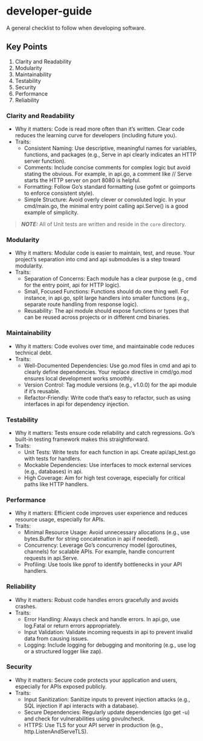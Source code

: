 # developer-guide
A general checklist to follow when developing software.

## Key Points

1. Clarity and Readability
2. Modularity
3. Maintainability
4. Testability
5. Security
6. Performance
7. Reliability

### Clarity and Readability

- Why it matters: Code is read more often than it’s written. Clear code reduces the learning curve for developers (including future you).
- Traits:
  - Consistent Naming: Use descriptive, meaningful names for variables, functions, and packages (e.g., Serve in api clearly indicates an HTTP server function).
  - Comments: Include concise comments for complex logic but avoid stating the obvious. For example, in api.go, a comment like // Serve starts the HTTP server on port 8080 is helpful.
  - Formatting: Follow Go’s standard formatting (use gofmt or goimports to enforce consistent style).
  - Simple Structure: Avoid overly clever or convoluted logic. In your cmd/main.go, the minimal entry point calling api.Serve() is a good example of simplicity.

> **_NOTE:_** All of Unit tests are written and reside in the `core` directory.

### Modularity
- Why it matters: Modular code is easier to maintain, test, and reuse. Your project’s separation into cmd and api submodules is a step toward modularity.
- Traits:
  - Separation of Concerns: Each module has a clear purpose (e.g., cmd for the entry point, api for HTTP logic).
  - Small, Focused Functions: Functions should do one thing well. For instance, in api.go, split large handlers into smaller functions (e.g., separate route handling from response logic).
  - Reusability: The api module should expose functions or types that can be reused across projects or in different cmd binaries.

### Maintainability
- Why it matters: Code evolves over time, and maintainable code reduces technical debt.
- Traits:
  - Well-Documented Dependencies: Use go.mod files in cmd and api to clearly define dependencies. Your replace directive in cmd/go.mod ensures local development works smoothly.
  - Version Control: Tag module versions (e.g., v1.0.0) for the api module if it’s reusable.
  - Refactor-Friendly: Write code that’s easy to refactor, such as using interfaces in api for dependency injection.

### Testability
- Why it matters: Tests ensure code reliability and catch regressions. Go’s built-in testing framework makes this straightforward.
- Traits:
  - Unit Tests: Write tests for each function in api. Create api/api_test.go with tests for handlers.
  - Mockable Dependencies: Use interfaces to mock external services (e.g., databases) in api.
  - High Coverage: Aim for high test coverage, especially for critical paths like HTTP handlers.

### Performance
- Why it matters: Efficient code improves user experience and reduces resource usage, especially for APIs.
- Traits:
  - Minimal Resource Usage: Avoid unnecessary allocations (e.g., use bytes.Buffer for string concatenation in api if needed).
  - Concurrency: Leverage Go’s concurrency model (goroutines, channels) for scalable APIs. For example, handle concurrent requests in api.Serve.
  - Profiling: Use tools like pprof to identify bottlenecks in your API handlers.

### Reliability
- Why it matters: Robust code handles errors gracefully and avoids crashes.
- Traits:
  - Error Handling: Always check and handle errors. In api.go, use log.Fatal or return errors appropriately.
  - Input Validation: Validate incoming requests in api to prevent invalid data from causing issues.
  - Logging: Include logging for debugging and monitoring (e.g., use log or a structured logger like zap).

### Security
- Why it matters: Secure code protects your application and users, especially for APIs exposed publicly.
- Traits:
  - Input Sanitization: Sanitize inputs to prevent injection attacks (e.g., SQL injection if api interacts with a database).
  - Secure Dependencies: Regularly update dependencies (go get -u) and check for vulnerabilities using govulncheck.
  - HTTPS: Use TLS for your API server in production (e.g., http.ListenAndServeTLS).
